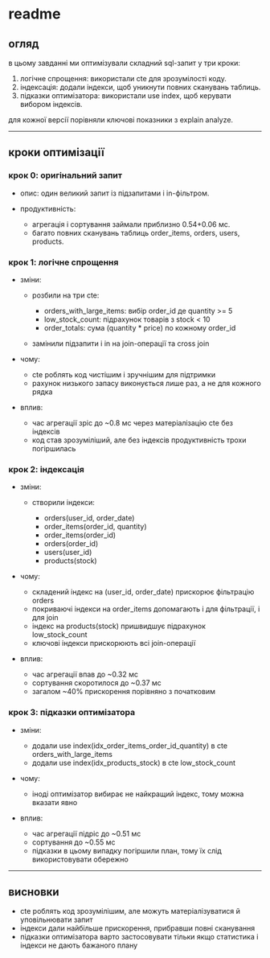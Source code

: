 # readme

## огляд

в цьому завданні ми оптимізували складний sql-запит у три кроки:

1. логічне спрощення: використали cte для зрозумілості коду.
2. індексація: додали індекси, щоб уникнути повних сканувань таблиць.
3. підказки оптимізатора: використали use index, щоб керувати вибором індексів.

для кожної версії порівняли ключові показники з explain analyze.

---

## кроки оптимізації

### крок 0: оригінальний запит

* опис: один великий запит із підзапитами і in-фільтром.
* продуктивність:

  * агрегація і сортування займали приблизно 0.54+0.06 мс.
  * багато повних сканувань таблиць order\_items, orders, users, products.

### крок 1: логічне спрощення

* зміни:

  * розбили на три cte:

    * orders\_with\_large\_items: вибір order\_id де quantity >= 5
    * low\_stock\_count: підрахунок товарів з stock < 10
    * order\_totals: сума (quantity \* price) по кожному order\_id
  * замінили підзапити і in на join-операції та cross join
* чому:

  * cte роблять код чистішим і зручнішим для підтримки
  * рахунок низького запасу виконується лише раз, а не для кожного рядка
* вплив:

  * час агрегації зріс до \~0.8 мс через матеріалізацію cte без індексів
  * код став зрозуміліший, але без індексів продуктивність трохи погіршилась

### крок 2: індексація

* зміни:

  * створили індекси:

    * orders(user\_id, order\_date)
    * order\_items(order\_id, quantity)
    * order\_items(order\_id)
    * orders(order\_id)
    * users(user\_id)
    * products(stock)
* чому:

  * складений індекс на (user\_id, order\_date) прискорює фільтрацію orders
  * покриваючі індекси на order\_items допомагають і для фільтрації, і для join
  * індекс на products(stock) пришвидшує підрахунок low\_stock\_count
  * ключові індекси прискорюють всі join-операції
* вплив:

  * час агрегації впав до \~0.32 мс
  * сортування скоротилося до \~0.37 мс
  * загалом \~40% прискорення порівняно з початковим

### крок 3: підказки оптимізатора

* зміни:

  * додали use index(idx\_order\_items\_order\_id\_quantity) в cte orders\_with\_large\_items
  * додали use index(idx\_products\_stock) в cte low\_stock\_count
* чому:

  * іноді оптимізатор вибирає не найкращий індекс, тому можна вказати явно
* вплив:

  * час агрегації підріс до \~0.51 мс
  * сортування до \~0.55 мс
  * підказки в цьому випадку погіршили план, тому їх слід використовувати обережно

---

## висновки

* cte роблять код зрозумілішим, але можуть матеріалізуватися й уповільнювати запит
* індекси дали найбільше прискорення, прибравши повні сканування
* підказки оптимізатора варто застосовувати тільки якщо статистика і індекси не дають бажаного плану

